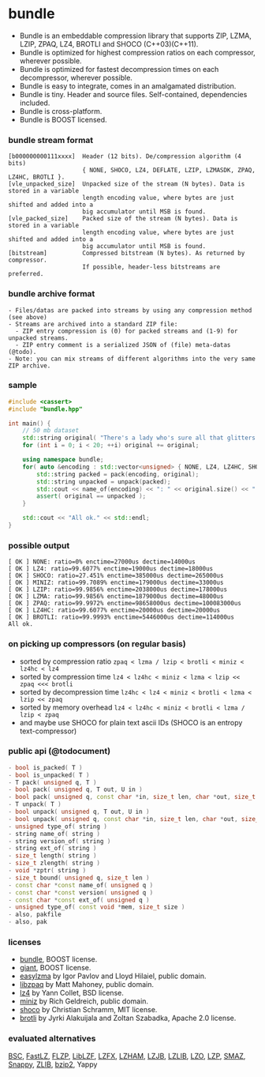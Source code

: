 bundle
======

- Bundle is an embeddable compression library that supports ZIP, LZMA, LZIP, ZPAQ, LZ4, BROTLI and SHOCO (C++03)(C++11).
- Bundle is optimized for highest compression ratios on each compressor, wherever possible.
- Bundle is optimized for fastest decompression times on each decompressor, wherever possible.
- Bundle is easy to integrate, comes in an amalgamated distribution.
- Bundle is tiny. Header and source files. Self-contained, dependencies included. 
- Bundle is cross-platform.
- Bundle is BOOST licensed.

### bundle stream format

```
[b000000000111xxxx]  Header (12 bits). De/compression algorithm (4 bits)
                     { NONE, SHOCO, LZ4, DEFLATE, LZIP, LZMASDK, ZPAQ, LZ4HC, BROTLI }.
[vle_unpacked_size]  Unpacked size of the stream (N bytes). Data is stored in a variable
                     length encoding value, where bytes are just shifted and added into a
                     big accumulator until MSB is found.
[vle_packed_size]    Packed size of the stream (N bytes). Data is stored in a variable
                     length encoding value, where bytes are just shifted and added into a
                     big accumulator until MSB is found.
[bitstream]          Compressed bitstream (N bytes). As returned by compressor.
                     If possible, header-less bitstreams are preferred.
```

### bundle archive format

```
- Files/datas are packed into streams by using any compression method (see above)
- Streams are archived into a standard ZIP file:
  - ZIP entry compression is (0) for packed streams and (1-9) for unpacked streams.
  - ZIP entry comment is a serialized JSON of (file) meta-datas (@todo).
- Note: you can mix streams of different algorithms into the very same ZIP archive.
```

### sample 
```c++
#include <cassert>
#include "bundle.hpp"

int main() {
    // 50 mb dataset
    std::string original( "There's a lady who's sure all that glitters is gold" );
    for (int i = 0; i < 20; ++i) original += original;

    using namespace bundle;
    for( auto &encoding : std::vector<unsigned> { NONE, LZ4, LZ4HC, SHOCO, MINIZ, LZIP, LZMA, ZPAQ, BROTLI } ) {
        std::string packed = pack(encoding, original);
        std::string unpacked = unpack(packed);
        std::cout << name_of(encoding) << ": " << original.size() << " to " << packed.size() << " bytes" << std::endl;
        assert( original == unpacked );
    }

    std::cout << "All ok." << std::endl;
}
```

### possible output
```
[ OK ] NONE: ratio=0% enctime=27000us dectime=14000us
[ OK ] LZ4: ratio=99.6077% enctime=19000us dectime=18000us
[ OK ] SHOCO: ratio=27.451% enctime=385000us dectime=265000us
[ OK ] MINIZ: ratio=99.7089% enctime=179000us dectime=33000us
[ OK ] LZIP: ratio=99.9856% enctime=2038000us dectime=178000us
[ OK ] LZMA: ratio=99.9856% enctime=1879000us dectime=48000us
[ OK ] ZPAQ: ratio=99.9972% enctime=98658000us dectime=100083000us
[ OK ] LZ4HC: ratio=99.6077% enctime=20000us dectime=20000us
[ OK ] BROTLI: ratio=99.9993% enctime=5446000us dectime=114000us
All ok.
```

### on picking up compressors (on regular basis)
- sorted by compression ratio `zpaq < lzma / lzip < brotli < miniz < lz4hc < lz4`
- sorted by compression time `lz4 < lz4hc < miniz < lzma < lzip << zpaq <<< brotli`
- sorted by decompression time `lz4hc < lz4 < miniz < brotli < lzma < lzip << zpaq`
- sorted by memory overhead `lz4 < lz4hc < miniz < brotli < lzma / lzip < zpaq`
- and maybe use SHOCO for plain text ascii IDs (SHOCO is an entropy text-compressor)

### public api (@todocument)
```c++
- bool is_packed( T )
- bool is_unpacked( T )
- T pack( unsigned q, T )
- bool pack( unsigned q, T out, U in )
- bool pack( unsigned q, const char *in, size_t len, char *out, size_t &zlen )
- T unpack( T )
- bool unpack( unsigned q, T out, U in )
- bool unpack( unsigned q, const char *in, size_t len, char *out, size_t &zlen )
- unsigned type_of( string )
- string name_of( string )
- string version_of( string )
- string ext_of( string )
- size_t length( string )
- size_t zlength( string )
- void *zptr( string )
- size_t bound( unsigned q, size_t len )
- const char *const name_of( unsigned q )
- const char *const version( unsigned q )
- const char *const ext_of( unsigned q )
- unsigned type_of( const void *mem, size_t size )
- also, pakfile
- also, pak
```

### licenses
- [bundle](https://github.com/r-lyeh/bundle), BOOST license.
- [giant](https://githhub.com/r-lyeh/giant), BOOST license.
- [easylzma](https://github.com/lloyd/easylzma) by Igor Pavlov and Lloyd Hilaiel, public domain.
- [libzpaq](https://github.com/zpaq/zpaq) by Matt Mahoney, public domain.
- [lz4](https://github.com/Cyan4973/lz4) by Yann Collet, BSD license.
- [miniz](https://code.google.com/p/miniz/) by Rich Geldreich, public domain.
- [shoco](https://github.com/Ed-von-Schleck/shoco) by Christian Schramm, MIT license.
- [brotli](https://github.com/google/brotli) by Jyrki Alakuijala and Zoltan Szabadka, Apache 2.0 license.

### evaluated alternatives
[BSC](https://github.com/IlyaGrebnov/libbsc), [FastLZ](http://fastlz.org/), [FLZP](http://cs.fit.edu/~mmahoney/compression/#flzp), [LibLZF](http://freshmeat.net/projects/liblzf), [LZFX](https://code.google.com/p/lzfx/), [LZHAM](https://code.google.com/p/lzham/), [LZJB](http://en.wikipedia.org/wiki/LZJB), [LZLIB](http://www.nongnu.org/lzip/lzlib.html), [LZO](http://www.oberhumer.com/opensource/lzo/), [LZP](http://www.cbloom.com/src/index_lz.html), [SMAZ](https://github.com/antirez/smaz), [Snappy](https://code.google.com/p/snappy/), [ZLIB](http://www.zlib.net/), [bzip2](http://www.bzip2.org/), Yappy
